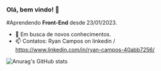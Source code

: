### Olá, bem vindo! 👋

#Aprendendo **Front-End** desde 23/01/2023.

- 🌱 Em busca de novos conhecimentos.
- 📫 Contatos: Ryan Campos on linkedin / https://www.linkedin.com/in/ryan-campos-40abb7256/

<!--

-->
![Anurag's GitHub stats](https://github-readme-stats.vercel.app/api?username=htxe&show_icons=true&theme=tokyonight)
